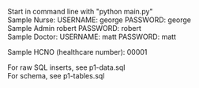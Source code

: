 Start in command line with "python main.py" </br>
Sample Nurse: USERNAME: george PASSWORD: george </br>
Sample Admin robert PASSWORD: robert </br>
Sample Doctor: USERNAME: matt PASSWORD: matt </br>

Sample HCNO (healthcare number): 00001 </br>

For raw SQL inserts, see p1-data.sql </br>
For schema, see p1-tables.sql </br>
